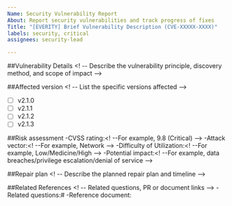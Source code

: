 ```yaml
---
Name: Security Vulnerability Report
About: Report security vulnerabilities and track progress of fixes
Title: "[EVERITY] Brief Vulnerability Description (CVE-XXXXX-XXXX)"
labels: security, critical
assignees: security-lead

---
```


##Vulnerability Details
<! -- Describe the vulnerability principle, discovery method, and scope of impact -->

##Affected version
<! -- List the specific versions affected -->
- [ ] v2.1.0
- [ ] v2.1.1
- [ ] v2.1.2
- [ ] v2.1.3

##Risk assessment
-CVSS rating:<! --For example, 9.8 (Critical) -->
-Attack vector:<! --For example, Network -->
-Difficulty of Utilization:<! --For example, Low/Medicine/High -->
-Potential impact:<! --For example, data breaches/privilege escalation/denial of service -->

##Repair plan
<! -- Describe the planned repair plan and timeline -->

##Related References
<! -- Related questions, PR or document links -->
-Related questions:#
-Reference document:
